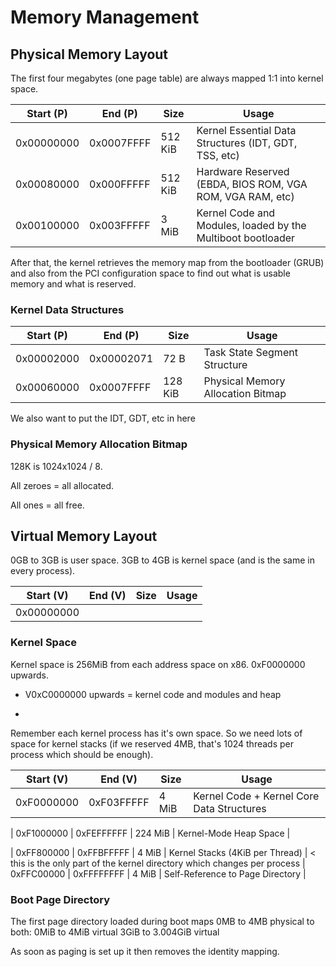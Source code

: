 # Memory Management

## Physical Memory Layout

The first four megabytes (one page table) are always mapped 1:1 into kernel space. 

| Start (P)  | End (P)    | Size     | Usage                                      									   |
| ---------- | ---------- | -------- | ------------------------------------------------------------------------------- |
| 0x00000000 | 0x0007FFFF |  512 KiB | Kernel Essential Data Structures (IDT, GDT, TSS, etc)
| 0x00080000 | 0x000FFFFF |  512 KiB | Hardware Reserved (EBDA, BIOS ROM, VGA ROM, VGA RAM, etc)
| 0x00100000 | 0x003FFFFF |    3 MiB | Kernel Code and Modules, loaded by the Multiboot bootloader

After that, the kernel retrieves the memory map from the bootloader (GRUB) and also from the PCI configuration space to find out what is usable memory and what is reserved.

### Kernel Data Structures

| Start (P)  | End (P)    | Size     | Usage                                      									   |
| ---------- | ---------- | -------- | ------------------------------------------------------------------------------- |
| 0x00002000 | 0x00002071 |   72   B | Task State Segment Structure													   |
| 0x00060000 | 0x0007FFFF |  128 KiB | Physical Memory Allocation Bitmap                                               |

We also want to put the IDT, GDT, etc in here

### Physical Memory Allocation Bitmap

128K is 1024x1024 / 8.

All zeroes = all allocated.

All ones = all free.

## Virtual Memory Layout

0GB to 3GB is user space.
3GB to 4GB is kernel space (and is the same in every process).

| Start (V)  | End (V)    | Size     | Usage                                      									   |
| ---------- | ---------- | -------- | ------------------------------------------------------------------------------- |
| 0x00000000 | 

### Kernel Space

Kernel space is 256MiB from each address space on x86. 0xF0000000 upwards.

-	V0xC0000000 upwards = kernel code and modules and heap

-

Remember each kernel process has it's own space. So we need lots of space for kernel stacks (if we reserved 4MB, that's 1024 threads per process which should be enough).

| Start (V)  | End (V)    | Size     | Usage                                      									   |
| ---------- | ---------- | -------- | ------------------------------------------------------------------------------- |
| 0xF0000000 | 0xF03FFFFF |    4 MiB | Kernel Code + Kernel Core Data Structures									   |

| 0xF1000000 | 0xFEFFFFFF |  224 MiB | Kernel-Mode Heap Space														   |

| 0xFF800000 | 0xFFBFFFFF |    4 MiB | Kernel Stacks (4KiB per Thread)												   | < this is the only part of the kernel directory which changes per process
| 0xFFC00000 | 0xFFFFFFFF |    4 MiB | Self-Reference to Page Directory                                                |

### Boot Page Directory

The first page directory loaded during boot maps 0MB to 4MB physical to both:
	0MiB to 4MiB virtual
	3GiB to 3.004GiB virtual

As soon as paging is set up it then removes the identity mapping.